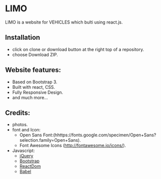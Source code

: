 # LIMO
LIMO is a website for VEHICLES which bulti using react.js.

## Installation
* click on clone or download button at the right top of a repository.
* choose Download ZIP.

## Website features:
* Based on Bootstrap 3.
* Built with react, CSS.
* Fully Responsive Design.
* and much more…

## Credits:
* photos.
* font and Icon:
  * Open Sans Font:(hhttps://fonts.google.com/specimen/Open+Sans?selection.family=Open+Sans).
  * Font Awesome Icons (http://fontawesome.io/icons/).
* Javascript:
  * [jQuery](http://jquery.com/)
  * [Bootstrap](http://getbootstrap.com/)
  * [ReactDom](https://unpkg.com/react-dom@16/umd/react-dom.development.js)
  * [Babel](https://babeljs.io/)
